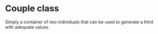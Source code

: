 # Couple class
Simply a container of two individuals that can be used to generate a third with adequate values.
